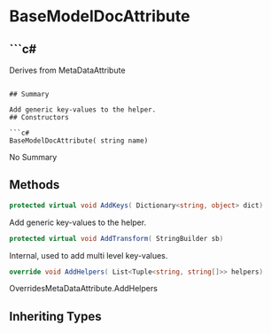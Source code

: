 # BaseModelDocAttribute

## ```c#
Derives from MetaDataAttribute
```

## Summary

Add generic key-values to the helper.
## Constructors

```c#
BaseModelDocAttribute( string name) 
```
No Summary
## Methods

```c#
protected virtual void AddKeys( Dictionary<string, object> dict) 
```
Add generic key-values to the helper.
```c#
protected virtual void AddTransform( StringBuilder sb) 
```
Internal, used to add multi level key-values.
```c#
override void AddHelpers( List<Tuple<string, string[]>> helpers) 
```
OverridesMetaDataAttribute.AddHelpers
## Inheriting Types

